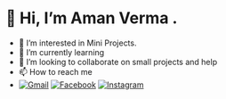 # 👋 Hi, I’m Aman Verma .
- 👀 I’m interested in Mini Projects.
- 🌱 I’m currently learning
- 💞️ I’m looking to collaborate on small projects and help 
- 📫 How to reach me 
- [![Gmail](https://img.shields.io/badge/email-0A66C2?style=for-the-badge&logo=email&logoColor=white)](mailto:amanverma.yt@gmail.com)
  [![Facebook](https://img.shields.io/badge/facebook-0A66C2?style=for-the-badge&logo=facebook&logoColor=white)]([https://www.facebook.com/](https://www.facebook.com/amanverma2908/))
  [![Instagram](https://img.shields.io/badge/instagram-EC2296?style=for-the-badge&logo=instagram&logoColor=white)](https://www.instagram.com/aman.verma_29/)


<!---
amanverma2908/amanverma2908 is a ✨ special ✨ repository because its `README.md` (this file) appears on your GitHub profile.
You can click the Preview link to take a look at your changes.
--->
